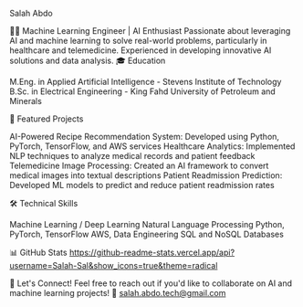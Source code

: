 Salah Abdo


👨‍💻 Machine Learning Engineer | AI Enthusiast
Passionate about leveraging AI and machine learning to solve real-world problems, particularly in healthcare and telemedicine. Experienced in developing innovative AI solutions and data analysis.
🎓 Education

M.Eng. in Applied Artificial Intelligence - Stevens Institute of Technology
B.Sc. in Electrical Engineering - King Fahd University of Petroleum and Minerals

🚀 Featured Projects

AI-Powered Recipe Recommendation System: Developed using Python, PyTorch, TensorFlow, and AWS services
Healthcare Analytics: Implemented NLP techniques to analyze medical records and patient feedback
Telemedicine Image Processing: Created an AI framework to convert medical images into textual descriptions
Patient Readmission Prediction: Developed ML models to predict and reduce patient readmission rates

🛠 Technical Skills

Machine Learning / Deep Learning
Natural Language Processing
Python, PyTorch, TensorFlow
AWS, Data Engineering
SQL and NoSQL Databases

📊 GitHub Stats
https://github-readme-stats.vercel.app/api?username=Salah-Sal&show_icons=true&theme=radical


🤝 Let's Connect!
Feel free to reach out if you'd like to collaborate on AI and machine learning projects!
📧 salah.abdo.tech@gmail.com
